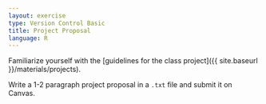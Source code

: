 ```yaml
---
layout: exercise
type: Version Control Basic
title: Project Proposal
language: R
---
```


Familiarize yourself with the [guidelines for the class project]({{ site.baseurl }}/materials/projects).

Write a 1-2 paragraph project proposal in a `.txt` file and submit it on Canvas. 
